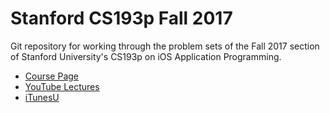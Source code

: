 # Stanford CS193p Fall 2017

Git repository for working through the problem sets of the Fall 2017 section of Stanford University's CS193p on iOS Application Programming. 

* [Course Page](http://web.stanford.edu/class/cs193p/cgi-bin/drupal/)
* [YouTube Lectures](https://www.youtube.com/playlist?list=PLPA-ayBrweUz32NSgNZdl0_QISw-f12Ai)
* [iTunesU](https://itunes.apple.com/us/course/developing-ios-11-apps-with-swift/id1309275316)
